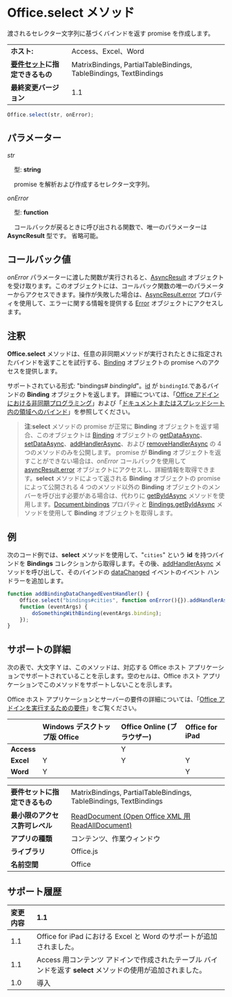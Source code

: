

# Office.select メソッド
渡されるセレクター文字列に基づくバインドを返す promise を作成します。

|||
|:-----|:-----|
|**ホスト:**|Access、Excel、Word|
|**[要件セット](../../docs/overview/specify-office-hosts-and-api-requirements.md)に指定できるもの**|MatrixBindings, PartialTableBindings, TableBindings, TextBindings|
|**最終変更バージョン**|1.1|

```js
Office.select(str, onError);
```


## パラメーター


_str_<br/>
&nbsp;&nbsp;&nbsp;&nbsp;型: **string**<br/>
&nbsp;&nbsp;&nbsp;&nbsp;promise を解析および作成するセレクター文字列。

_onError_<br/>
&nbsp;&nbsp;&nbsp;&nbsp;型: **function**<br/>
&nbsp;&nbsp;&nbsp;&nbsp;コールバックが戻るときに呼び出される関数で、唯一のパラメーターは **AsyncResult** 型です。 省略可能。
    

## コールバック値

_onError_ パラメーターに渡した関数が実行されると、[AsyncResult](../../reference/shared/asyncresult.md) オブジェクトを受け取ります。このオブジェクトには、コールバック関数の唯一のパラメーターからアクセスできます。操作が失敗した場合は、[AsyncResult.error](../../reference/shared/asyncresult.error.md) プロパティを使用して、エラーに関する情報を提供する [Error](../../reference/shared/error.md) オブジェクトにアクセスします。


## 注釈

**Office.select** メソッドは、任意の非同期メソッドが実行されたときに指定されたバインドを返すことを試行する、[Binding](../../reference/shared/binding.md) オブジェクトの promise へのアクセスを提供します。

サポートされている形式: "bindings# _bindingId_"。[id](../../reference/shared/binding.id.md) が `bindingId`.であるバインドの **Binding** オブジェクトを返します。 詳細については、「[Office アドインにおける非同期プログラミング](../../docs/develop/asynchronous-programming-in-office-add-ins.md#asynchronous-programming-using-the-promises-pattern-to-access-data-in-bindings)」および「[ドキュメントまたはスプレッドシート内の領域へのバインド](../../docs/develop/bind-to-regions-in-a-document-or-spreadsheet.md)」を参照してください。


 >**注**:**select** メソッドの promise が正常に **Binding** オブジェクトを返す場合、このオブジェクトは [Binding](../../reference/shared/binding.md) オブジェクトの [getDataAsync](../../reference/shared/binding.getdataasync.md)、[setDataAsync](../../reference/shared/binding.setdataasync.md)、[addHandlerAsync](../../reference/shared/binding.addhandlerasync.md)、および [removeHandlerAsync](../../reference/shared/binding.removehandlerasync.md) の 4 つのメソッドのみを公開します。 promise が **Binding** オブジェクトを返すことができない場合は、_onError_ コールバックを使用して [asyncResult.error](../../reference/shared/asyncresult.error.md) オブジェクトにアクセスし、詳細情報を取得できます。**select** メソッドによって返される **Binding** オブジェクトの promise によって公開される 4 つのメソッド以外の **Binding** オブジェクトのメンバーを呼び出す必要がある場合は、代わりに [getByIdAsync](../../reference/shared/bindings.getbyidasync.md) メソッドを使用します。[Document.bindings](../../reference/shared/document.bindings.md) プロパティと [Bindings.getByIdAsync](../../reference/shared/bindings.getbyidasync.md) メソッドを使用して **Binding** オブジェクトを取得します。


## 例

次のコード例では、**select** メソッドを使用して、"`cities`" という **id** を持つバインドを **Bindings** コレクションから取得します。その後、[addHandlerAsync](../../reference/shared/binding.addhandlerasync.md) メソッドを呼び出して、そのバインドの [dataChanged](../../reference/shared/binding.bindingdatachangedevent.md) イベントのイベント ハンドラーを追加します。


```js
function addBindingDataChangedEventHandler() {
    Office.select("bindings#cities", function onError(){}).addHandlerAsync(Office.EventType.BindingDataChanged,
    function (eventArgs) {
        doSomethingWithBinding(eventArgs.binding);
    });
}
```




## サポートの詳細


次の表で、大文字 Y は、このメソッドは、対応する Office ホスト アプリケーションでサポートされていることを示します。空のセルは、Office ホスト アプリケーションでこのメソッドをサポートしないことを示します。

Office ホスト アプリケーションとサーバーの要件の詳細については、「[Office アドインを実行するための要件](../../docs/overview/requirements-for-running-office-add-ins.md)」をご覧ください。



||**Windows デスクトップ版 Office**|**Office Online (ブラウザー)**|**Office for iPad**|
|:-----|:-----|:-----|:-----|
|**Access**||Y||
|**Excel**|Y|Y|Y|
|**Word**|Y||Y|

|||
|:-----|:-----|
|**要件セットに指定できるもの**|MatrixBindings, PartialTableBindings, TableBindings, TextBindings|
|**最小限のアクセス許可レベル**|[ReadDocument (Open Office XML 用 ReadAllDocument)](../../docs/develop/requesting-permissions-for-api-use-in-content-and-task-pane-add-ins.md)|
|**アプリの種類**|コンテンツ、作業ウィンドウ|
|**ライブラリ**|Office.js|
|**名前空間**|Office|

## サポート履歴



|**変更内容**|**1.1**|
|:-----|:-----|
|1.1|Office for iPad における Excel と Word のサポートが追加されました。|
|1.1|Access 用コンテンツ アドインで作成されたテーブル バインドを返す **select** メソッドの使用が追加されました。|
|1.0|導入|
